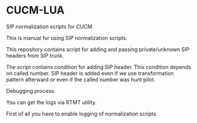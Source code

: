 # CUCM-LUA
SIP normalization scripts for CUCM

This is manual for using SIP normalization scripts.

This repository contains script for adding and passing private/unknown SIP headers from SIP trunk. 

The script contains condition for adding SIP header. This condition depends on called number. SIP header is added even if we use transformation pattern afterward or even if the called number was hunt pilot.

Debugging process:

You can get the logs via RTMT utility.

First of all you have to enable logging of normalization scripts.
